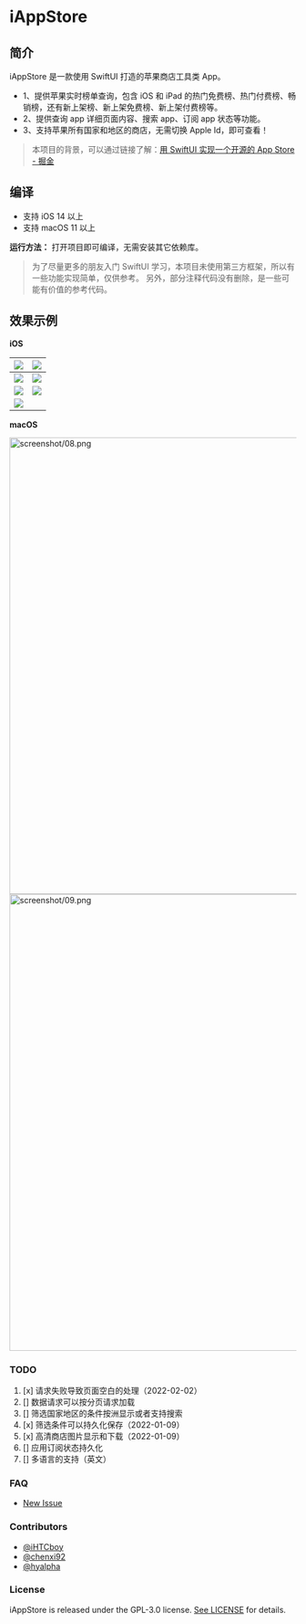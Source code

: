# iAppStore

## 简介

iAppStore 是一款使用 SwiftUI 打造的苹果商店工具类 App。

- 1、提供苹果实时榜单查询，包含 iOS 和 iPad 的热门免费榜、热门付费榜、畅销榜，还有新上架榜、新上架免费榜、新上架付费榜等。
- 2、提供查询 app 详细页面内容、搜索 app、订阅 app 状态等功能。
- 3、支持苹果所有国家和地区的商店，无需切换 Apple Id，即可查看！


> 本项目的背景，可以通过链接了解：[用 SwiftUI 实现一个开源的 App Store - 掘金](https://juejin.cn/post/7051512478630412301)

## 编译

- 支持 iOS 14 以上
- 支持 macOS 11 以上


**运行方法：**
打开项目即可编译，无需安装其它依赖库。

> 为了尽量更多的朋友入门 SwiftUI 学习，本项目未使用第三方框架，所以有一些功能实现简单，仅供参考。
> 另外，部分注释代码没有删除，是一些可能有价值的参考代码。


## 效果示例

**iOS**

| ![](screenshot/01.png) | ![](screenshot/02.png) |
| ----- | ----- |
| ![](screenshot/03.png) | ![](screenshot/04.png) |
| ![](screenshot/05.png) | ![](screenshot/06.png) |
| ![](screenshot/07.png) |  |

**macOS**

<img src="screenshot/08.png" width="800" height:auto alt="screenshot/08.png"/>
<img src="screenshot/09.png" width="800" height:auto alt="screenshot/09.png"/>

### TODO

1. [x] 请求失败导致页面空白的处理（2022-02-02）
2. [] 数据请求可以按分页请求加载
3. [] 筛选国家地区的条件按洲显示或者支持搜索
4. [x] 筛选条件可以持久化保存（2022-01-09）
5. [x] 高清商店图片显示和下载（2022-01-09）
6. [] 应用订阅状态持久化
7. [] 多语言的支持（英文）

### FAQ

* [New Issue](https://github.com/37iOS/iAppStore-SwiftUI/issues)

### Contributors 

* [@iHTCboy](https://github.com/iHTCboy) 
* [@chenxi92](https://github.com/chenxi92)
* [@hyalpha](https://github.com/hyalpha)

### License

iAppStore is released under the GPL-3.0 license. [See LICENSE](https://github.com/37iOS/iAppStore-SwiftUI/blob/main/LICENSE) for details.
